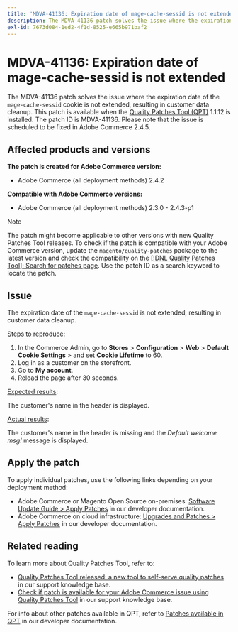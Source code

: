 ```yaml
---
title: 'MDVA-41136: Expiration date of mage-cache-sessid is not extended'
description: The MDVA-41136 patch solves the issue where the expiration date of the `mage-cache-sessid` cookie is not extended, resulting in customer data cleanup. This patch is available when the [Quality Patches Tool (QPT)](/help/announcements/adobe-commerce-announcements/magento-quality-patches-released-new-tool-to-self-serve-quality-patches.md) 1.1.12 is installed. The patch ID is MDVA-41136. Please note that the issue is scheduled to be fixed in Adobe Commerce 2.4.5.
exl-id: 7673d084-1ed2-4f1d-8525-e665b971baf2
---
```

# MDVA-41136: Expiration date of mage-cache-sessid is not extended

The MDVA-41136 patch solves the issue where the expiration date of the `mage-cache-sessid` cookie is not extended, resulting in customer data cleanup. This patch is available when the [Quality Patches Tool (QPT)](/help/announcements/adobe-commerce-announcements/magento-quality-patches-released-new-tool-to-self-serve-quality-patches.md) 1.1.12 is installed. The patch ID is MDVA-41136. Please note that the issue is scheduled to be fixed in Adobe Commerce 2.4.5.

## Affected products and versions

**The patch is created for Adobe Commerce version:**

* Adobe Commerce (all deployment methods) 2.4.2

**Compatible with Adobe Commerce versions:**

* Adobe Commerce (all deployment methods) 2.3.0 - 2.4.3-p1

>[!NOTE]
>
>The patch might become applicable to other versions with new Quality Patches Tool releases. To check if the patch is compatible with your Adobe Commerce version, update the `magento/quality-patches` package to the latest version and check the compatibility on the [[!DNL Quality Patches Tool]: Search for patches page](https://devdocs.magento.com/quality-patches/tool.html#patch-grid). Use the patch ID as a search keyword to locate the patch.

## Issue

The expiration date of the `mage-cache-sessid` is not extended, resulting in customer data cleanup.

<u>Steps to reproduce</u>:

1. In the Commerce Admin, go to **Stores** > **Configuration** > **Web** > **Default Cookie Settings** > and set **Cookie Lifetime** to 60.
1. Log in as a customer on the storefront.
1. Go to **My account**.
1. Reload the page after 30 seconds.

<u>Expected results</u>:

The customer's name in the header is displayed.

<u>Actual results</u>:

The customer's name in the header is missing and the *Default welcome msg!* message  is displayed.

## Apply the patch

To apply individual patches, use the following links depending on your deployment method:

* Adobe Commerce or Magento Open Source on-premises: [Software Update Guide > Apply Patches](https://devdocs.magento.com/guides/v2.4/comp-mgr/patching/mqp.html) in our developer documentation.
* Adobe Commerce on cloud infrastructure: [Upgrades and Patches > Apply Patches](https://devdocs.magento.com/cloud/project/project-patch.html) in our developer documentation.

## Related reading

To learn more about Quality Patches Tool, refer to:

* [Quality Patches Tool released: a new tool to self-serve quality patches](/help/announcements/adobe-commerce-announcements/magento-quality-patches-released-new-tool-to-self-serve-quality-patches.md) in our support knowledge base.
* [Check if patch is available for your Adobe Commerce issue using Quality Patches Tool](/help/support-tools/patches-available-in-qpt-tool/check-patch-for-magento-issue-with-magento-quality-patches.md) in our support knowledge base.

For info about other patches available in QPT, refer to [Patches available in QPT](https://devdocs.magento.com/quality-patches/tool.html#patch-grid) in our developer documentation.
